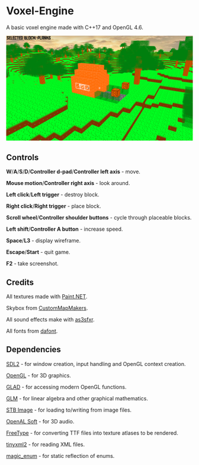 # Voxel-Engine
 A basic voxel engine made with C++17 and OpenGL 4.6.

 ![Game of Life](build/screenshots/screenshot_15826877922924566.png)

## Controls
 **W**/**A**/**S**/**D**/**Controller d-pad**/**Controller left axis** - move.

 **Mouse motion**/**Controller right axis** - look around.

 **Left click**/**Left trigger** - destroy block.

 **Right click**/**Right trigger** - place block.

 **Scroll wheel**/**Controller shoulder buttons** - cycle through placeable blocks.

 **Left shift**/**Controller A button** - increase speed.

 **Space**/**L3** - display wireframe.

 **Escape**/**Start** - quit game.

 **F2** - take screenshot.

 ## Credits
 All textures made with [Paint.NET](https://www.getpaint.net/).

Skybox from [CustomMapMakers](http://www.custommapmakers.org/skyboxes.php).

 All sound effects make with [as3sfxr](https://www.superflashbros.net/as3sfxr/).

 All fonts from [dafont](https://www.dafont.com/aldo-the-apache.font).

 ## Dependencies
 [SDL2](https://www.libsdl.org/index.php) - for window creation, input handling and OpenGL context creation.

 [OpenGL](https://www.opengl.org/) - for 3D graphics.

 [GLAD](https://glad.dav1d.de/) - for accessing modern OpenGL functions.

 [GLM](https://glm.g-truc.net/0.9.9/index.html) - for linear algebra and other graphical mathematics.

 [STB Image](https://github.com/nothings/stb) - for loading to/writing from image files.

 [OpenAL Soft](https://github.com/kcat/openal-soft) - for 3D audio.

 [FreeType](https://www.freetype.org/) - for converting TTF files into texture atlases to be rendered.

 [tinyxml2](https://github.com/leethomason/tinyxml2) - for reading XML files.

 [magic_enum](https://github.com/Neargye/magic_enum) - for static reflection of enums.